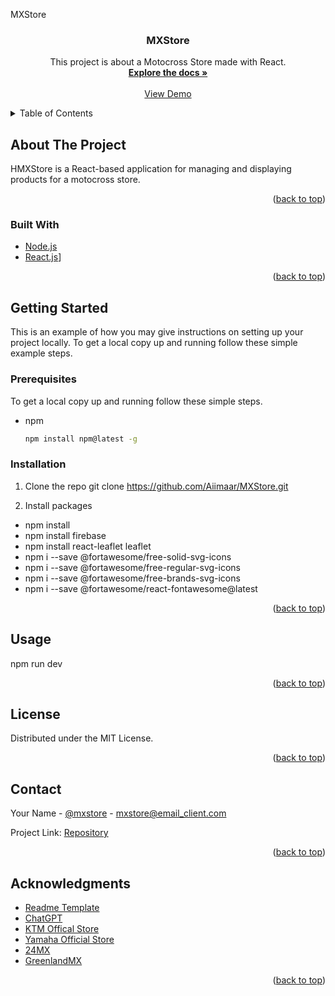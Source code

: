 <!-- Improved compatibility of back to top link: See: https://github.com/othneildrew/Best-README-Template/pull/73 -->
<a name="readme-top">MXStore</a>
<!--
*** Thanks for checking out the Best-README-Template. If you have a suggestion
*** that would make this better, please fork the repo and create a pull request
*** or simply open an issue with the tag "enhancement".
*** Don't forget to give the project a star!
*** Thanks again! Now go create something AMAZING! :D
-->



<!-- PROJECT SHIELDS -->
<!--
*** I'm using markdown "reference style" links for readability.
*** Reference links are enclosed in brackets [ ] instead of parentheses ( ).
*** See the bottom of this document for the declaration of the reference variables
*** for contributors-url, forks-url, etc. This is an optional, concise syntax you may use.
*** https://www.markdownguide.org/basic-syntax/#reference-style-links
-->

<h3 align="center">MXStore</h3>

  <p align="center">
    This project is about a Motocross Store made with React.
    <br />
    <a href="[https://github.com/github_username/repo_name](https://github.com/Aiimaar/MXStore)"><strong>Explore the docs »</strong></a>
    <br />
    <br />
    <a href="[https://github.com/github_username/repo_name](https://github.com/Aiimaar/MXStore)">View Demo</a>
</div>



<!-- TABLE OF CONTENTS -->
<details>
  <summary>Table of Contents</summary>
  <ol>
    <li>
      <a href="#about-the-project">Motocross Store</a>
      <ul>
        <li><a href="#built-with">Built With React</a></li>
      </ul>
    </li>
    <li>
      <a href="#getting-started">Getting Started</a>
      <ul>
        <li><a href="#prerequisites">Prerequisites</a></li>
        <li><a href="#installation">Installation</a></li>
      </ul>
    </li>
    <li><a href="#usage">Usage</a></li>
    <li><a href="#roadmap">Roadmap</a></li>
    <li><a href="#contributing">Contributing</a></li>
    <li><a href="#license">License</a></li>
    <li><a href="#contact">Contact</a></li>
    <li><a href="#acknowledgments">Acknowledgments</a></li>
  </ol>
</details>



<!-- ABOUT THE PROJECT -->
## About The Project

HMXStore is a React-based application for managing and displaying products for a motocross store.
<p align="right">(<a href="#readme-top">back to top</a>)</p>



### Built With

* [Node.js](https://nodejs.org/en)
* [React.js](https://es.react.dev/)]

<p align="right">(<a href="#readme-top">back to top</a>)</p>



<!-- GETTING STARTED -->
## Getting Started

This is an example of how you may give instructions on setting up your project locally.
To get a local copy up and running follow these simple example steps.

### Prerequisites

To get a local copy up and running follow these simple steps.
* npm
  ```sh
  npm install npm@latest -g
  ```

### Installation
1. Clone the repo
  git clone https://github.com/Aiimaar/MXStore.git

2. Install packages
* npm install
* npm install firebase
* npm install react-leaflet leaflet
* npm i --save @fortawesome/free-solid-svg-icons
* npm i --save @fortawesome/free-regular-svg-icons
* npm i --save @fortawesome/free-brands-svg-icons
* npm i --save @fortawesome/react-fontawesome@latest

<p align="right">(<a href="#readme-top">back to top</a>)</p>



<!-- USAGE EXAMPLES -->
## Usage
npm run dev

<p align="right">(<a href="#readme-top">back to top</a>)</p>


<!-- LICENSE -->
## License

Distributed under the MIT License.

<p align="right">(<a href="#readme-top">back to top</a>)</p>



<!-- CONTACT -->
## Contact

Your Name - [@mxstore](https://twitter.com/MXStore) - mxstore@email_client.com

Project Link: [Repository]([https://github.com/github_username/repo_name](https://github.com/Aiimaar/MXStore))

<p align="right">(<a href="#readme-top">back to top</a>)</p>



<!-- ACKNOWLEDGMENTS -->
## Acknowledgments

* [Readme Template](Best-README-Template)
* [ChatGPT](https://chat.openai.com/)
* [KTM Offical Store](https://ktm.com)
* [Yamaha Official Store](https://yamaha.com)
* [24MX](https://24mx.es)
* [GreenlandMX](https://greenlandmx.es)

<p align="right">(<a href="#readme-top">back to top</a>)</p>
